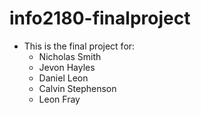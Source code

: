 # info2180-finalproject
- This is the final project for:
  - Nicholas Smith
  - Jevon Hayles
  - Daniel Leon
  - Calvin Stephenson
  - Leon Fray
